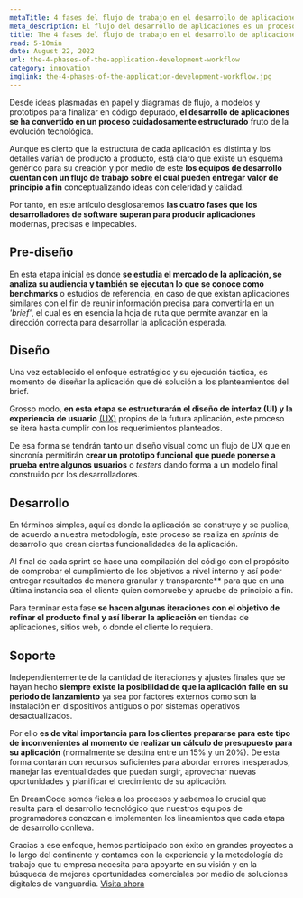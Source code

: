 ```yaml
---
metaTitle: 4 fases del flujo de trabajo en el desarrollo de aplicaciones
meta_description: El flujo del desarrollo de aplicaciones es un proceso altamente depurado y ordenado el cual se plantea en cuatro etapas fundamentales que aseguran soluciones tecnológicas del más alto nivel.
title: The 4 fases del flujo de trabajo en el desarrollo de aplicaciones
read: 5-10min
date: August 22, 2022
url: the-4-phases-of-the-application-development-workflow
category: innovation
imglink: the-4-phases-of-the-application-development-workflow.jpg
---
```


Desde ideas plasmadas en papel y diagramas de flujo, a modelos y prototipos para finalizar en código depurado, **el desarrollo de aplicaciones se ha convertido en un proceso cuidadosamente estructurado** fruto de la evolución tecnológica.

Aunque es cierto que la estructura de cada aplicación es distinta y los detalles varían de producto a producto, está claro que existe un esquema genérico para su creación y por medio de este **los equipos de desarrollo cuentan con un flujo de trabajo sobre el cual pueden entregar valor de principio a fin** conceptualizando ideas con celeridad y calidad.

Por tanto, en este artículo desglosaremos **las cuatro fases que los desarrolladores de software superan para producir aplicaciones** modernas, precisas e impecables.

## Pre-diseño

En esta etapa inicial es donde **se estudia el mercado de la aplicación, se analiza su audiencia y también se ejecutan lo que se conoce como benchmarks** o estudios de referencia, en caso de que existan aplicaciones similares con el fin de reunir información precisa para convertirla en un _'brief'_, el cual es en esencia la hoja de ruta que permite avanzar en la dirección correcta para desarrollar la aplicación esperada.

## Diseño

Una vez establecido el enfoque estratégico y su ejecución táctica, es momento de diseñar la aplicación que dé solución a los planteamientos del brief.

Grosso modo, **en esta etapa se estructurarán el diseño de interfaz (UI) y la experiencia de usuario** [(UX)](https://www.dreamcodesoft.com/es/blog/ui-ux-crucial-components-for-development-high-value-web-applications) propios de la futura aplicación, este proceso se itera hasta cumplir con los requerimientos planteados.

De esa forma se tendrán tanto un diseño visual como un flujo de UX que en sincronía permitirán **crear un prototipo funcional que puede ponerse a prueba entre algunos usuarios** o _testers_ dando forma a un modelo final construido por los desarrolladores.

## Desarrollo

En términos simples, aquí es donde la aplicación se construye y se publica, de acuerdo a nuestra metodología, este proceso se realiza en _sprints_ de desarrollo que crean ciertas funcionalidades de la aplicación.

Al final de cada sprint se hace una compilación del código con el propósito de comprobar el cumplimiento de los objetivos a nivel interno y así poder entregar resultados de manera granular y transparente\*\* para que en una última instancia sea el cliente quien compruebe y apruebe de principio a fin.

Para terminar esta fase **se hacen algunas iteraciones con el objetivo de refinar el producto final y así liberar la aplicación** en tiendas de aplicaciones, sitios web, o donde el cliente lo requiera.

## Soporte

Independientemente de la cantidad de iteraciones y ajustes finales que se hayan hecho **siempre existe la posibilidad de que la aplicación falle en su periodo de lanzamiento** ya sea por factores externos como son la instalación en dispositivos antiguos o por sistemas operativos desactualizados.

Por ello **es de vital importancia para los clientes prepararse para este tipo de inconvenientes al momento de realizar un cálculo de presupuesto para su aplicación** (normalmente se destina entre un 15% y un 20%). De esta forma contarán con recursos suficientes para abordar errores inesperados, manejar las eventualidades que puedan surgir, aprovechar nuevas oportunidades y planificar el crecimiento de su aplicación.

En DreamCode somos fieles a los procesos y sabemos lo crucial que resulta para el desarrollo tecnológico que nuestros equipos de programadores conozcan e implementen los lineamientos que cada etapa de desarrollo conlleva.

Gracias a ese enfoque, hemos participado con éxito en grandes proyectos a lo largo del continente y contamos con la experiencia y la metodología de trabajo que tu empresa necesita para apoyarte en su visión y en la búsqueda de mejores oportunidades comerciales por medio de soluciones digitales de vanguardia. [Visita ahora](https://www.dreamcodesoft.com/es/about)
